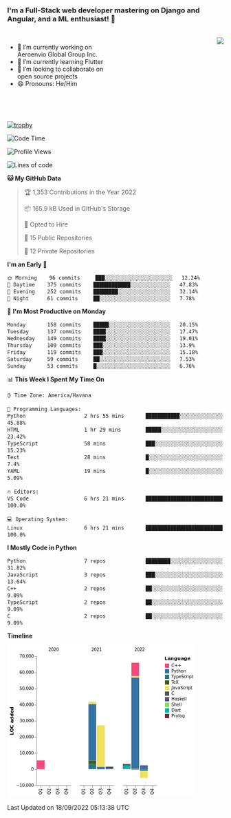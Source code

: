 ### I'm a Full-Stack web developer mastering on Django and Angular, and a ML enthusiast!  👋

<br/>

<img align="right" height="250"  src="https://media1.giphy.com/media/qgQUggAC3Pfv687qPC/giphy.gif?cid=ecf05e470ttfxgsj072btembitu1zn4ti3t3cdyg4jo5b3by&rid=giphy.gif&ct=g" />

 <div style="width:50%">
    <ul>
      <li>🔭 I’m currently working on Aeroenvio Global Group Inc.</li>
      <li>🌱 I’m currently learning Flutter</li>
      <li>👯 I’m looking to collaborate on open source projects</li>
      <li>😄 Pronouns: He/Him</li>
<!--       <li>⚡ Fun fact: I started my first professional project for a company as web dev without knowing any JS </li> -->
    </ul>
  </div>
  
<br/><br/><br/>

[![trophy](https://github-profile-trophy.vercel.app/?username=dfg-98&row=3&column=3&theme=monokai)](https://github.com/ryo-ma/github-profile-trophy)


<!--START_SECTION:waka-->
![Code Time](http://img.shields.io/badge/Code%20Time-454%20hrs%2017%20mins-blue)

![Profile Views](http://img.shields.io/badge/Profile%20Views-0-blue)

![Lines of code](https://img.shields.io/badge/From%20Hello%20World%20I%27ve%20Written-142%20Thousand%20lines%20of%20code-blue)

**🐱 My GitHub Data** 

> 🏆 1,353 Contributions in the Year 2022
 > 
> 📦 165.9 kB Used in GitHub's Storage 
 > 
> 💼 Opted to Hire
 > 
> 📜 15 Public Repositories 
 > 
> 🔑 12 Private Repositories  
 > 
**I'm an Early 🐤** 

```text
🌞 Morning    96 commits     ███░░░░░░░░░░░░░░░░░░░░░░   12.24% 
🌆 Daytime    375 commits    ████████████░░░░░░░░░░░░░   47.83% 
🌃 Evening    252 commits    ████████░░░░░░░░░░░░░░░░░   32.14% 
🌙 Night      61 commits     ██░░░░░░░░░░░░░░░░░░░░░░░   7.78%

```
📅 **I'm Most Productive on Monday** 

```text
Monday       158 commits    █████░░░░░░░░░░░░░░░░░░░░   20.15% 
Tuesday      137 commits    ████░░░░░░░░░░░░░░░░░░░░░   17.47% 
Wednesday    149 commits    ████░░░░░░░░░░░░░░░░░░░░░   19.01% 
Thursday     109 commits    ███░░░░░░░░░░░░░░░░░░░░░░   13.9% 
Friday       119 commits    ███░░░░░░░░░░░░░░░░░░░░░░   15.18% 
Saturday     59 commits     ██░░░░░░░░░░░░░░░░░░░░░░░   7.53% 
Sunday       53 commits     █░░░░░░░░░░░░░░░░░░░░░░░░   6.76%

```


📊 **This Week I Spent My Time On** 

```text
⌚︎ Time Zone: America/Havana

💬 Programming Languages: 
Python                   2 hrs 55 mins       ███████████░░░░░░░░░░░░░░   45.88% 
HTML                     1 hr 29 mins        █████░░░░░░░░░░░░░░░░░░░░   23.42% 
TypeScript               58 mins             ███░░░░░░░░░░░░░░░░░░░░░░   15.23% 
Text                     28 mins             █░░░░░░░░░░░░░░░░░░░░░░░░   7.4% 
YAML                     19 mins             █░░░░░░░░░░░░░░░░░░░░░░░░   5.09%

🔥 Editors: 
VS Code                  6 hrs 21 mins       █████████████████████████   100.0%

💻 Operating System: 
Linux                    6 hrs 21 mins       █████████████████████████   100.0%

```

**I Mostly Code in Python** 

```text
Python                   7 repos             ████████░░░░░░░░░░░░░░░░░   31.82% 
JavaScript               3 repos             ███░░░░░░░░░░░░░░░░░░░░░░   13.64% 
C++                      2 repos             ██░░░░░░░░░░░░░░░░░░░░░░░   9.09% 
TypeScript               2 repos             ██░░░░░░░░░░░░░░░░░░░░░░░   9.09% 
C                        2 repos             ██░░░░░░░░░░░░░░░░░░░░░░░   9.09%

```


**Timeline**

![Chart not found](https://raw.githubusercontent.com/dfg-98/dfg-98/main/charts/bar_graph.png) 


 Last Updated on 18/09/2022 05:13:38 UTC
<!--END_SECTION:waka-->
